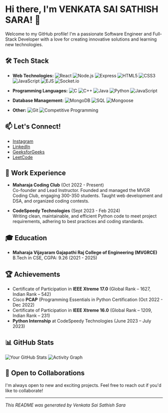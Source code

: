 # Hi there, I'm VENKATA SAI SATHISH SARA! 👋

Welcome to my GitHub profile! I'm a passionate Software Engineer and Full-Stack Developer with a love for creating innovative solutions and learning new technologies.

## 🛠️ Tech Stack

- **Web Technologies:**
  ![React](https://img.shields.io/badge/-React-61DAFB?style=flat&logo=react&logoColor=white)
  ![Node.js](https://img.shields.io/badge/-Node.js-339933?style=flat&logo=node.js&logoColor=white)
  ![Express](https://img.shields.io/badge/-Express-000000?style=flat&logo=express&logoColor=white)
  ![HTML5](https://img.shields.io/badge/-HTML5-E34F26?style=flat&logo=html5&logoColor=white)
  ![CSS3](https://img.shields.io/badge/-CSS3-1572B6?style=flat&logo=css3&logoColor=white)
  ![JavaScript](https://img.shields.io/badge/-JavaScript-F7DF1E?style=flat&logo=javascript&logoColor=black)
  ![EJS](https://img.shields.io/badge/-EJS-4F5B93?style=flat&logo=ejs&logoColor=white)
  ![Socket.io](https://img.shields.io/badge/-Socket.io-010101?style=flat&logo=socket.io&logoColor=white)

- **Programming Languages:**
  ![C](https://img.shields.io/badge/-C-A8B9CC?style=flat&logo=c&logoColor=black)
  ![C++](https://img.shields.io/badge/-C%2B%2B-F34B7D?style=flat&logo=c%2B%2B&logoColor=white)
  ![Java](https://img.shields.io/badge/-Java-007396?style=flat&logo=java&logoColor=white)
  ![Python](https://img.shields.io/badge/-Python-3776AB?style=flat&logo=python&logoColor=white)
  ![JavaScript](https://img.shields.io/badge/-JavaScript-F7DF1E?style=flat&logo=javascript&logoColor=black)

- **Database Management:**
  ![MongoDB](https://img.shields.io/badge/-MongoDB-47A248?style=flat&logo=mongodb&logoColor=white)
  ![SQL](https://img.shields.io/badge/-SQL-003B57?style=flat&logo=postgresql&logoColor=white)
  ![Mongoose](https://img.shields.io/badge/-Mongoose-880000?style=flat&logo=mongoose&logoColor=white)

- **Other:**
  ![Git](https://img.shields.io/badge/-Git-F05032?style=flat&logo=git&logoColor=white)
  ![Competitive Programming](https://img.shields.io/badge/-Competitive%20Programming-2D2D2D?style=flat&logo=codeforces&logoColor=white)

## 📫 Let's Connect!

- [Instagram](https://www.instagram.com/_sathish_sara/)
- [LinkedIn](https://www.linkedin.com/in/sathish-sara-5b062423b/)
- [GeeksforGeeks](https://auth.geeksforgeeks.org/user/sathishs8w02/)
- [LeetCode](https://leetcode.com/u/sathishsara/)

## 💼 Work Experience

- **Maharaja Coding Club** (Oct 2022 - Present)  
  Co-founder and Lead Instructor. Founded and managed the MVGR Coding Club, engaging 300-350 students. Taught web development and DSA, and organized coding contests.

- **CodeSpeedy Technologies** (Sept 2023 - Feb 2024)  
  Writing clean, maintainable, and efficient Python code to meet project requirements, adhering to best practices and coding standards.

## 🎓 Education

- **Maharaja Vijayaram Gajapathi Raj College of Engineering (MVGRCE)**  
  B.Tech in CSE, CGPA: 9.26 (2021 - 2025)

## 🏆 Achievements

- Certificate of Participation in **IEEE Xtreme 17.0**  (Global Rank – 1627, Indian Rank – 542)
- Cisco **PCAP** (Programming Essentials in Python Certification	 (Oct 2022 - Dec 2022)
- Certificate of Participation in **IEEE Xtreme 16.0**	(Global Rank – 1209, Indian Rank – 231)
- **Python Internship** at CodeSpeedy Technologies	(June 2023 – July 2023)


## 📊 GitHub Stats

![Your GitHub Stats](https://github-readme-stats.vercel.app/api?username=sathishsara1&show_icons=true&theme=dark)
![Activity Graph](https://github-profile-summary-cards.vercel.app/api/cards/most-commit-language?username=sathishsara1&theme=dark)  

## 📅 Open to Collaborations

I'm always open to new and exciting projects. Feel free to reach out if you'd like to collaborate!

---
*This README was generated by Venkata Sai Sathish Sara*
